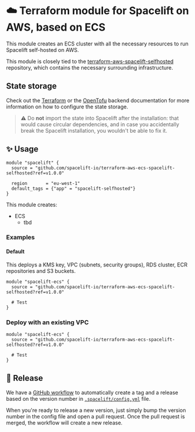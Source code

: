 # ☁️ Terraform module for Spacelift on AWS, based on ECS

This module creates an ECS cluster with all the necessary resources to run Spacelift self-hosted on AWS.

This module is closely tied to the [terraform-aws-spacelift-selfhosted](https://github.com/spacelift-io/terraform-aws-spacelift-selfhosted) repository, which contains the necessary surrounding infrastructure.

## State storage

Check out the [Terraform](https://developer.hashicorp.com/terraform/language/backend) or the [OpenTofu](https://opentofu.org/docs/language/settings/backends/configuration/) backend documentation for more information on how to configure the state storage.

> ⚠️ Do **not** import the state into Spacelift after the installation: that would cause circular dependencies, and in case you accidentally break the Spacelift installation, you wouldn't be able to fix it.

## ✨ Usage

```hcl
module "spacelift" {
  source = "github.com/spacelift-io/terraform-aws-ecs-spacelift-selfhosted?ref=v1.0.0"

  region       = "eu-west-1"
  default_tags = {"app" = "spacelift-selfhosted"}
}
```

This module creates:

- ECS
  - tbd

### Examples

#### Default

This deploys a KMS key, VPC (subnets, security groups), RDS cluster, ECR repositories and S3 buckets.

```hcl
module "spacelift-ecs" {
  source = "github.com/spacelift-io/terraform-aws-ecs-spacelift-selfhosted?ref=v1.0.0"

  # Test
}
```

### Deploy with an existing VPC

```hcl
module "spacelift-ecs" {
  source = "github.com/spacelift-io/terraform-aws-ecs-spacelift-selfhosted?ref=v1.0.0"

  # Test
}
```
## 🚀 Release

We have a [GitHub workflow](./.github/workflows/release.yaml) to automatically create a tag and a release based on the version number in [`.spacelift/config.yml`](./.spacelift/config.yml) file.

When you're ready to release a new version, just simply bump the version number in the config file and open a pull request. Once the pull request is merged, the workflow will create a new release.